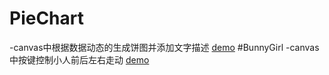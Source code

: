 # PieChart
-canvas中根据数据动态的生成饼图并添加文字描述
  [demo](http://alianzhang.github.io/CanvasDome/index.html)
#BunnyGirl
-canvas中按键控制小人前后左右走动
  [demo](http://alianzhang.github.io/CanvasDome/BunnyGirl/BunnyGirl.html)
